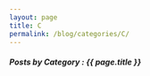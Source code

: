 ```yaml
---
layout: page
title: C
permalink: /blog/categories/C/
---
```


<h5> Posts by Category : {{ page.title }} </h5>

<div class="card">

</div>